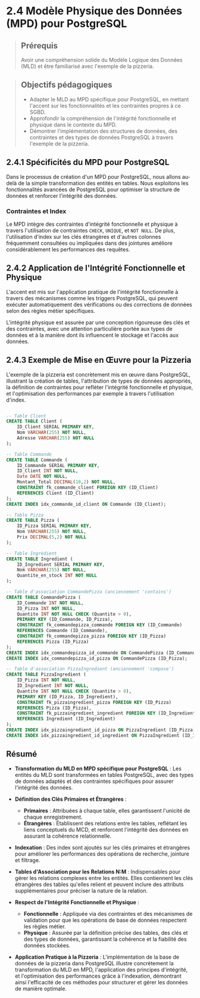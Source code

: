 # 2.4 Modèle Physique des Données (MPD) pour PostgreSQL

<blockquote>
    <h2>Prérequis</h2>
    <p>Avoir une compréhension solide du Modèle Logique des Données (MLD) et être familiarisé avec l'exemple de la pizzeria.</p>
</blockquote>

<blockquote>
    <h2>Objectifs pédagogiques</h2>
    <ul>
        <li>Adapter le MLD au MPD spécifique pour PostgreSQL, en mettant l'accent sur les fonctionnalités et les contraintes propres à ce SGBD.</li>
        <li>Approfondir la compréhension de l'intégrité fonctionnelle et physique dans le contexte du MPD.</li>
        <li>Démontrer l'implémentation des structures de données, des contraintes et des types de données PostgreSQL à travers l'exemple de la pizzeria.</li>
    </ul>
</blockquote>

## 2.4.1 Spécificités du MPD pour PostgreSQL

Dans le processus de création d'un MPD pour PostgreSQL, nous allons au-delà de la simple transformation des entités en tables. Nous exploitons les fonctionnalités avancées de PostgreSQL pour optimiser la structure de données et renforcer l'intégrité des données.

### Contraintes et Index

Le MPD intègre des contraintes d'intégrité fonctionnelle et physique à travers l'utilisation de contraintes `CHECK`, `UNIQUE`, et `NOT NULL`. De plus, l'utilisation d'index sur les clés étrangères et d'autres colonnes fréquemment consultées ou impliquées dans des jointures améliore considérablement les performances des requêtes.


## 2.4.2 Application de l'Intégrité Fonctionnelle et Physique

L'accent est mis sur l'application pratique de l'intégrité fonctionnelle à travers des mécanismes comme les triggers PostgreSQL, qui peuvent exécuter automatiquement des vérifications ou des corrections de données selon des règles métier spécifiques.

L'intégrité physique est assurée par une conception rigoureuse des clés et des contraintes, avec une attention particulière portée aux types de données et à la manière dont ils influencent le stockage et l'accès aux données.

## 2.4.3 Exemple de Mise en Œuvre pour la Pizzeria

L'exemple de la pizzeria est concrètement mis en œuvre dans PostgreSQL, illustrant la création de tables, l'attribution de types de données appropriés, la définition de contraintes pour refléter l'intégrité fonctionnelle et physique, et l'optimisation des performances par exemple à travers l'utilisation d'index.

```sql

-- Table Client
CREATE TABLE Client (
    ID_Client SERIAL PRIMARY KEY,
    Nom VARCHAR(255) NOT NULL,
    Adresse VARCHAR(255) NOT NULL
);

-- Table Commande
CREATE TABLE Commande (
    ID_Commande SERIAL PRIMARY KEY,
    ID_Client INT NOT NULL,
    Date DATE NOT NULL,
    Montant_Total DECIMAL(10,2) NOT NULL,
    CONSTRAINT fk_commande_client FOREIGN KEY (ID_Client)
    REFERENCES Client (ID_Client)
);
CREATE INDEX idx_commande_id_client ON Commande (ID_Client);

-- Table Pizza
CREATE TABLE Pizza (
    ID_Pizza SERIAL PRIMARY KEY,
    Nom VARCHAR(255) NOT NULL,
    Prix DECIMAL(5,2) NOT NULL
);

-- Table Ingrédient
CREATE TABLE Ingredient (
    ID_Ingredient SERIAL PRIMARY KEY,
    Nom VARCHAR(255) NOT NULL,
    Quantite_en_stock INT NOT NULL
);

-- Table d'association CommandePizza (anciennement 'contains')
CREATE TABLE CommandePizza (
    ID_Commande INT NOT NULL,
    ID_Pizza INT NOT NULL,
    Quantite INT NOT NULL CHECK (Quantite > 0),
    PRIMARY KEY (ID_Commande, ID_Pizza),
    CONSTRAINT fk_commandepizza_commande FOREIGN KEY (ID_Commande)
    REFERENCES Commande (ID_Commande),
    CONSTRAINT fk_commandepizza_pizza FOREIGN KEY (ID_Pizza)
    REFERENCES Pizza (ID_Pizza)
);
CREATE INDEX idx_commandepizza_id_commande ON CommandePizza (ID_Commande);
CREATE INDEX idx_commandepizza_id_pizza ON CommandePizza (ID_Pizza);

-- Table d'association PizzaIngredient (anciennement 'compose')
CREATE TABLE PizzaIngredient (
    ID_Pizza INT NOT NULL,
    ID_Ingredient INT NOT NULL,
    Quantite INT NOT NULL CHECK (Quantite > 0),
    PRIMARY KEY (ID_Pizza, ID_Ingredient),
    CONSTRAINT fk_pizzaingredient_pizza FOREIGN KEY (ID_Pizza)
    REFERENCES Pizza (ID_Pizza),
    CONSTRAINT fk_pizzaingredient_ingredient FOREIGN KEY (ID_Ingredient)
    REFERENCES Ingredient (ID_Ingredient)
);
CREATE INDEX idx_pizzaingredient_id_pizza ON PizzaIngredient (ID_Pizza);
CREATE INDEX idx_pizzaingredient_id_ingredient ON PizzaIngredient (ID_Ingredient);
```


## Résumé

- **Transformation du MLD en MPD spécifique pour PostgreSQL** : Les entités du MLD sont transformées en tables PostgreSQL, avec des types de données adaptés et des contraintes spécifiques pour assurer l'intégrité des données.

- **Définition des Clés Primaires et Étrangères** :
  - **Primaires** : Attribuées à chaque table, elles garantissent l'unicité de chaque enregistrement.
  - **Étrangères** : Établissent des relations entre les tables, reflétant les liens conceptuels du MCD, et renforcent l'intégrité des données en assurant la cohérence relationnelle.

- **Indexation** : Des index sont ajoutés sur les clés primaires et étrangères pour améliorer les performances des opérations de recherche, jointure et filtrage.

- **Tables d'Association pour les Relations N:M** : Indispensables pour gérer les relations complexes entre les entités. Elles contiennent les clés étrangères des tables qu'elles relient et peuvent inclure des attributs supplémentaires pour préciser la nature de la relation.

- **Respect de l'Intégrité Fonctionnelle et Physique** : 
  - **Fonctionnelle** : Appliquée via des contraintes et des mécanismes de validation pour que les opérations de base de données respectent les règles métier.
  - **Physique** : Assurée par la définition précise des tables, des clés et des types de données, garantissant la cohérence et la fiabilité des données stockées.

- **Application Pratique à la Pizzeria** : L'implémentation de la base de données de la pizzeria dans PostgreSQL illustre concrètement la transformation du MLD en MPD, l'application des principes d'intégrité, et l'optimisation des performances grâce à l'indexation, démontrant ainsi l'efficacité de ces méthodes pour structurer et gérer les données de manière optimale.
